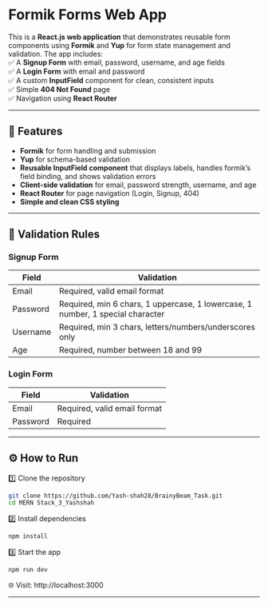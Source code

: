 
# Formik Forms Web App

This is a **React.js web application** that demonstrates reusable form components using **Formik** and **Yup** for form state management and validation. The app includes:  
✅ A **Signup Form** with email, password, username, and age fields  
✅ A **Login Form** with email and password  
✅ A custom **InputField** component for clean, consistent inputs  
✅ Simple **404 Not Found** page  
✅ Navigation using **React Router**

---

## 🚀 Features

- **Formik** for form handling and submission  
- **Yup** for schema-based validation  
- **Reusable InputField component** that displays labels, handles formik’s field binding, and shows validation errors  
- **Client-side validation** for email, password strength, username, and age  
- **React Router** for page navigation (Login, Signup, 404)  
- **Simple and clean CSS styling**

---


## 🔑 Validation Rules

### Signup Form
| Field | Validation |
|--------|-------------|
| Email | Required, valid email format |
| Password | Required, min 6 chars, 1 uppercase, 1 lowercase, 1 number, 1 special character |
| Username | Required, min 3 chars, letters/numbers/underscores only |
| Age | Required, number between 18 and 99 |

### Login Form
| Field | Validation |
|--------|-------------|
| Email | Required, valid email format |
| Password | Required |

---


## ⚙ How to Run

1️⃣ Clone the repository  
```bash
git clone https://github.com/Yash-shah28/BrainyBeam_Task.git
cd MERN Stack_3_Yashshah
```

2️⃣ Install dependencies  
```bash
npm install
```

3️⃣ Start the app  
```bash
npm run dev
```

🌐 Visit: http://localhost:3000

---
